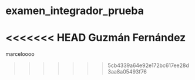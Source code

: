 # examen_integrador_prueba
<<<<<<< HEAD
Guzmán Fernández
=======


marceloooo
>>>>>>> 5cb4339a64e92e172bc617ee28d3aa8a05493f76
